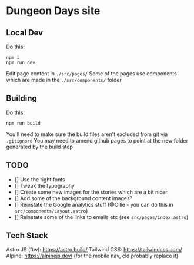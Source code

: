 # Dungeon Days site

## Local Dev

Do this:

```
npm i
npm run dev
```

Edit page content in `./src/pages/`
Some of the pages use components which are made in the `./src/components/` folder

## Building

Do this:

```
npm run build
```

You'll need to make sure the build files aren't excluded from git via `.gitignore`
You may need to amend github pages to point at the new folder generated by the build step

## TODO

- [] Use the right fonts
- [] Tweak the typography
- [] Create some new images for the stories which are a bit nicer
- [] Add some of the background content images?
- [] Reinstate the Google analytics stuff (@Ollie - you can do this in `src/components/Layout.astro`)
- [] Reinstate some of the links to emails etc (see `src/pages/index.astro`)

## Tech Stack

Astro JS (ftw): https://astro.build/
Tailwind CSS: https://tailwindcss.com/
Alpine: https://alpinejs.dev/ (for the mobile nav, cld probably replace it)
